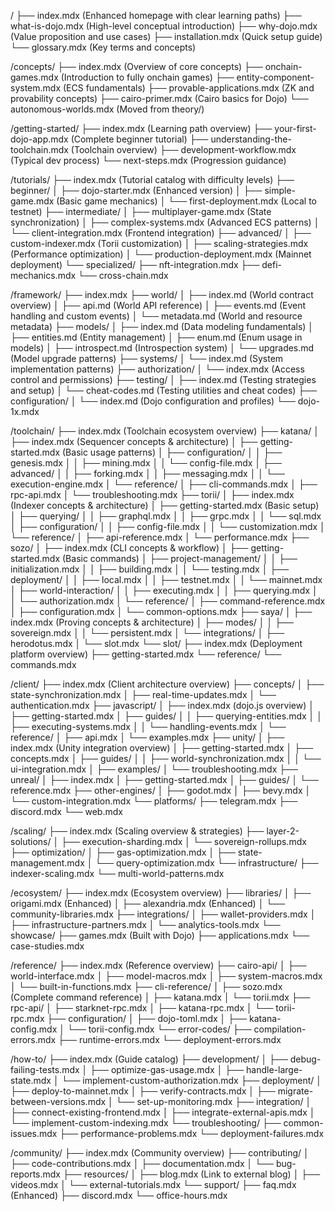 /
├── index.mdx (Enhanced homepage with clear learning paths)
├── what-is-dojo.mdx (High-level conceptual introduction)
├── why-dojo.mdx (Value proposition and use cases)
├── installation.mdx (Quick setup guide)
└── glossary.mdx (Key terms and concepts)

/concepts/
├── index.mdx (Overview of core concepts)
├── onchain-games.mdx (Introduction to fully onchain games)
├── entity-component-system.mdx (ECS fundamentals)
├── provable-applications.mdx (ZK and provability concepts)
├── cairo-primer.mdx (Cairo basics for Dojo)
└── autonomous-worlds.mdx (Moved from theory/)

/getting-started/
├── index.mdx (Learning path overview)
├── your-first-dojo-app.mdx (Complete beginner tutorial)
├── understanding-the-toolchain.mdx (Toolchain overview)
├── development-workflow.mdx (Typical dev process)
└── next-steps.mdx (Progression guidance)

/tutorials/
├── index.mdx (Tutorial catalog with difficulty levels)
├── beginner/
│   ├── dojo-starter.mdx (Enhanced version)
│   ├── simple-game.mdx (Basic game mechanics)
│   └── first-deployment.mdx (Local to testnet)
├── intermediate/
│   ├── multiplayer-game.mdx (State synchronization)
│   ├── complex-systems.mdx (Advanced ECS patterns)
│   └── client-integration.mdx (Frontend integration)
├── advanced/
│   ├── custom-indexer.mdx (Torii customization)
│   ├── scaling-strategies.mdx (Performance optimization)
│   └── production-deployment.mdx (Mainnet deployment)
└── specialized/
    ├── nft-integration.mdx
    ├── defi-mechanics.mdx
    └── cross-chain.mdx

/framework/
├── index.mdx
├── world/
│   ├── index.md (World contract overview)
│   ├── api.md (World API reference)
│   ├── events.md (Event handling and custom events)
│   └── metadata.md (World and resource metadata)
├── models/
│   ├── index.md (Data modeling fundamentals)
│   ├── entities.md (Entity management)
│   ├── enum.md (Enum usage in models)
│   ├── introspect.md (Introspection system)
│   └── upgrades.md (Model upgrade patterns)
├── systems/
│   └── index.md (System implementation patterns)
├── authorization/
│   └── index.mdx (Access control and permissions)
├── testing/
│   ├── index.md (Testing strategies and setup)
│   └── cheat-codes.md (Testing utilities and cheat codes)
├── configuration/
│   └── index.md (Dojo configuration and profiles)
└── dojo-1x.mdx

/toolchain/
├── index.mdx (Toolchain ecosystem overview)
├── katana/
│   ├── index.mdx (Sequencer concepts & architecture)
│   ├── getting-started.mdx (Basic usage patterns)
│   ├── configuration/
│   │   ├── genesis.mdx
│   │   ├── mining.mdx
│   │   └── config-file.mdx
│   ├── advanced/
│   │   ├── forking.mdx
│   │   ├── messaging.mdx
│   │   └── execution-engine.mdx
│   └── reference/
│       ├── cli-commands.mdx
│       ├── rpc-api.mdx
│       └── troubleshooting.mdx
├── torii/
│   ├── index.mdx (Indexer concepts & architecture)
│   ├── getting-started.mdx (Basic setup)
│   ├── querying/
│   │   ├── graphql.mdx
│   │   ├── grpc.mdx
│   │   └── sql.mdx
│   ├── configuration/
│   │   ├── config-file.mdx
│   │   └── customization.mdx
│   └── reference/
│       ├── api-reference.mdx
│       └── performance.mdx
├── sozo/
│   ├── index.mdx (CLI concepts & workflow)
│   ├── getting-started.mdx (Basic commands)
│   ├── project-management/
│   │   ├── initialization.mdx
│   │   ├── building.mdx
│   │   └── testing.mdx
│   ├── deployment/
│   │   ├── local.mdx
│   │   ├── testnet.mdx
│   │   └── mainnet.mdx
│   ├── world-interaction/
│   │   ├── executing.mdx
│   │   ├── querying.mdx
│   │   └── authorization.mdx
│   └── reference/
│       ├── command-reference.mdx
│       ├── configuration.mdx
│       └── common-options.mdx
├── saya/
│   ├── index.mdx (Proving concepts & architecture)
│   ├── modes/
│   │   ├── sovereign.mdx
│   │   └── persistent.mdx
│   └── integrations/
│       ├── herodotus.mdx
│       └── slot.mdx
└── slot/
    ├── index.mdx (Deployment platform overview)
    ├── getting-started.mdx
    └── reference/
        └── commands.mdx

/client/
├── index.mdx (Client architecture overview)
├── concepts/
│   ├── state-synchronization.mdx
│   ├── real-time-updates.mdx
│   └── authentication.mdx
├── javascript/
│   ├── index.mdx (dojo.js overview)
│   ├── getting-started.mdx
│   ├── guides/
│   │   ├── querying-entities.mdx
│   │   ├── executing-systems.mdx
│   │   └── handling-events.mdx
│   └── reference/
│       ├── api.mdx
│       └── examples.mdx
├── unity/
│   ├── index.mdx (Unity integration overview)
│   ├── getting-started.mdx
│   ├── concepts.mdx
│   ├── guides/
│   │   ├── world-synchronization.mdx
│   │   └── ui-integration.mdx
│   ├── examples/
│   └── troubleshooting.mdx
├── unreal/
│   ├── index.mdx
│   ├── getting-started.mdx
│   ├── guides/
│   └── reference.mdx
├── other-engines/
│   ├── godot.mdx
│   ├── bevy.mdx
│   └── custom-integration.mdx
└── platforms/
    ├── telegram.mdx
    ├── discord.mdx
    └── web.mdx

/scaling/
├── index.mdx (Scaling overview & strategies)
├── layer-2-solutions/
│   ├── execution-sharding.mdx
│   └── sovereign-rollups.mdx
├── optimization/
│   ├── gas-optimization.mdx
│   ├── state-management.mdx
│   └── query-optimization.mdx
└── infrastructure/
    ├── indexer-scaling.mdx
    └── multi-world-patterns.mdx

/ecosystem/
├── index.mdx (Ecosystem overview)
├── libraries/
│   ├── origami.mdx (Enhanced)
│   ├── alexandria.mdx (Enhanced)
│   └── community-libraries.mdx
├── integrations/
│   ├── wallet-providers.mdx
│   ├── infrastructure-partners.mdx
│   └── analytics-tools.mdx
└── showcase/
    ├── games.mdx (Built with Dojo)
    ├── applications.mdx
    └── case-studies.mdx

/reference/
├── index.mdx (Reference overview)
├── cairo-api/
│   ├── world-interface.mdx
│   ├── model-macros.mdx
│   ├── system-macros.mdx
│   └── built-in-functions.mdx
├── cli-reference/
│   ├── sozo.mdx (Complete command reference)
│   ├── katana.mdx
│   └── torii.mdx
├── rpc-api/
│   ├── starknet-rpc.mdx
│   ├── katana-rpc.mdx
│   └── torii-rpc.mdx
├── configuration/
│   ├── dojo-toml.mdx
│   ├── katana-config.mdx
│   └── torii-config.mdx
└── error-codes/
    ├── compilation-errors.mdx
    ├── runtime-errors.mdx
    └── deployment-errors.mdx

/how-to/
├── index.mdx (Guide catalog)
├── development/
│   ├── debug-failing-tests.mdx
│   ├── optimize-gas-usage.mdx
│   ├── handle-large-state.mdx
│   └── implement-custom-authorization.mdx
├── deployment/
│   ├── deploy-to-mainnet.mdx
│   ├── verify-contracts.mdx
│   ├── migrate-between-versions.mdx
│   └── set-up-monitoring.mdx
├── integration/
│   ├── connect-existing-frontend.mdx
│   ├── integrate-external-apis.mdx
│   └── implement-custom-indexing.mdx
└── troubleshooting/
    ├── common-issues.mdx
    ├── performance-problems.mdx
    └── deployment-failures.mdx

/community/
├── index.mdx (Community overview)
├── contributing/
│   ├── code-contributions.mdx
│   ├── documentation.mdx
│   └── bug-reports.mdx
├── resources/
│   ├── blog.mdx (Link to external blog)
│   ├── videos.mdx
│   └── external-tutorials.mdx
└── support/
    ├── faq.mdx (Enhanced)
    ├── discord.mdx
    └── office-hours.mdx
